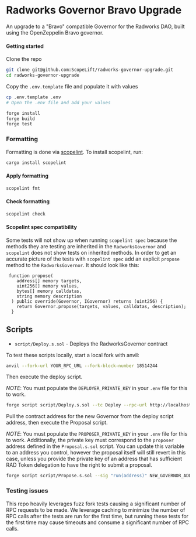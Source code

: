 # Radworks Governor Bravo Upgrade

An upgrade to a "Bravo" compatible Governor for the Radworks DAO, built using the OpenZeppelin Bravo governor.

#### Getting started

Clone the repo

```bash
git clone git@github.com:ScopeLift/radworks-governor-upgrade.git
cd radworks-governor-upgrade
```

Copy the `.env.template` file and populate it with values

```bash
cp .env.template .env
# Open the .env file and add your values
```

```bash
forge install
forge build
forge test
```

### Formatting

Formatting is done via [scopelint](https://github.com/ScopeLift/scopelint). To install scopelint, run:

```bash
cargo install scopelint
```

#### Apply formatting

```bash
scopelint fmt
```

#### Check formatting

```bash
scopelint check
```

#### Scopelint spec compatibility

Some tests will not show up when running `scopelint spec` because the methods they are testing are inherited in the `RadworksGovernor` and `scopelint` does not show tests on inherited methods. In order to get an accurate picture of the tests with `scopelint spec` add an explicit `propose` method to the `RadworksGovernor`. It should look like this:

```
 function propose(
    address[] memory targets,
    uint256[] memory values,
    bytes[] memory calldatas,
    string memory description
  ) public override(Governor, IGovernor) returns (uint256) {
    return Governor.propose(targets, values, calldatas, description);
  }
```

## Scripts

- `script/Deploy.s.sol` - Deploys the RadworksGovernor contract

To test these scripts locally, start a local fork with anvil:

```bash
anvil --fork-url YOUR_RPC_URL --fork-block-number 18514244
```

Then execute the deploy script.

_NOTE_: You must populate the `DEPLOYER_PRIVATE_KEY` in your `.env` file for this to work.

```bash
forge script script/Deploy.s.sol --tc Deploy --rpc-url http://localhost:8545 --broadcast
```

Pull the contract address for the new Governor from the deploy script address, then execute the Proposal script.

_NOTE_: You must populate the `PROPOSER_PRIVATE_KEY` in your `.env` file for this to work. Additionally, the
private key must correspond to the `proposer` address defined in the `Proposal.s.sol` script. You can update this
variable to an address you control, however the proposal itself will still revert in this case, unless you provide
the private key of an address that has sufficient RAD Token delegation to have the right to submit a proposal.

```bash
forge script script/Propose.s.sol --sig "run(address)" NEW_GOVERNOR_ADDRESS --rpc-url http://localhost:8545 --broadcast
```

### Testing issues

This repo heavily leverages fuzz fork tests causing a significant number of RPC requests to be made. We leverage caching to minimize the number of RPC calls after the tests are run for the first time, but running these tests for the first time may cause timeouts and consume a significant number of RPC calls.
